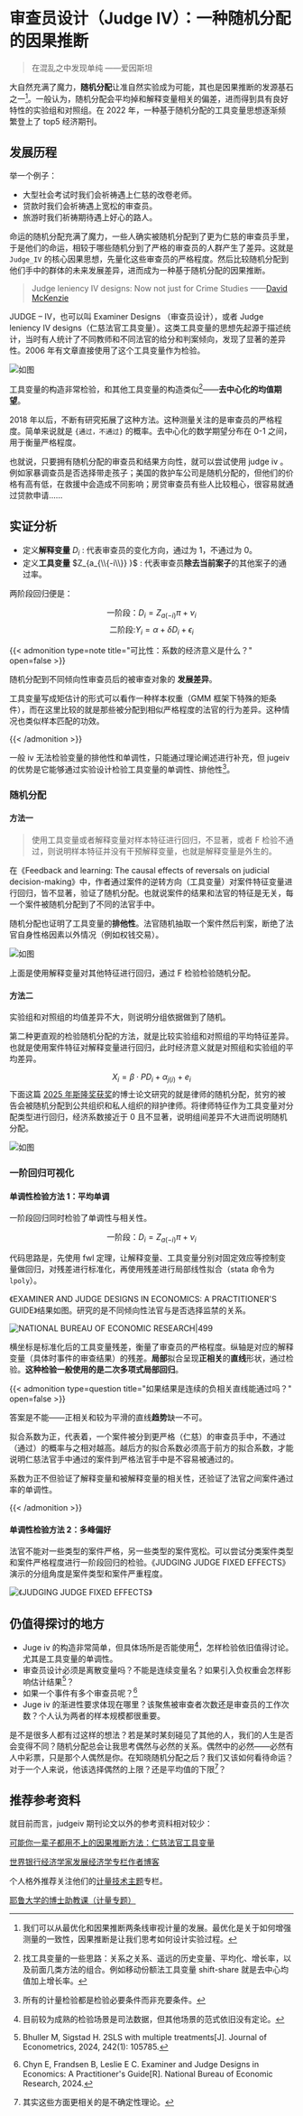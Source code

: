 #  审查员设计（Judge IV）：一种随机分配的因果推断


> 在混乱之中发现单纯 ——爱因斯坦

大自然充满了魔力，**随机分配**让准自然实验成为可能，其也是因果推断的发源基石之一[^2]。一般认为，随机分配会平均掉和解释变量相关的偏差，进而得到具有良好特性的实验组和对照组。在 2022 年，一种基于随机分配的工具变量思想逐渐频繁登上了 top5 经济期刊。

## 发展历程

举一个例子：

- 大型社会考试时我们会祈祷遇上仁慈的改卷老师。
- 贷款时我们会祈祷遇上宽松的审查员。
- 旅游时我们祈祷期待遇上好心的路人。

命运的随机分配充满了魔力，一些人确实被随机分配到了更为仁慈的审查员手里，于是他们的命运，相较于哪些随机分到了严格的审查员的人群产生了差异。这就是 `Judge_IV` 的核心因果思想，先量化这些审查员的严格程度。然后比较随机分配到他们手中的群体的未来发展差异，进而成为一种基于随机分配的因果推断。

> Judge leniency IV designs: Now not just for Crime Studies
> ——[David McKenzie](https://blogs.worldbank.org/en/team/d/david-mckenzie)

JUDGE – IV，也可以叫 Examiner Designs （审查员设计），或者 Judge leniency IV designs（仁慈法官工具变量）。这类工具变量的思想先起源于描述统计，当时有人统计了不同教师和不同法官的给分和判案倾向，发现了显著的差异性。2006 年有文章直接使用了这个工具变量作为检验。

![如图](/img/judgeiv.zh-cn-20250330145351804.webp)

工具变量的构造非常检验，和其他工具变量的构造类似[^1]——**去中心化的均值期望**。

2018 年以后，不断有研究拓展了这种方法。这种测量关注的是审查员的严格程度。简单来说就是 `{通过，不通过}` 的概率。去中心化的数学期望分布在 0-1 之间，用于衡量严格程度。

也就说，只要拥有随机分配的审查员和结果方向性，就可以尝试使用 judge iv 。例如家暴调查员是否选择带走孩子；美国的救护车公司是随机分配的，但他们的价格有高有低，在救援中会造成不同影响；房贷审查员有些人比较粗心，很容易就通过贷款申请......

## 实证分析

- 定义**解释变量** $D_i$  : 代表审查员的变化方向，通过为 1，不通过为 0。
- 定义**工具变量** $Z_{a_{\\{-i\\}} }$  : 代表审查员**除去当前案子**的其他案子的通过率。

两阶段回归便是：

$$
\text{一阶段：}D_i=Z_{a(-i)}\pi+\nu_i
$$
$$
\text{二阶段:}Y_i=\alpha+\delta D_i+\epsilon_i
$$

{{< admonition type=note  title="可比性：系数的经济意义是什么？" open=false >}}

随机分配到不同倾向性审查员后的被审查对象的 **发展差异**。

工具变量写成矩估计的形式可以看作一种样本权重（GMM 框架下特殊的矩条件），而在这里比较的就是那些被分配到相似严格程度的法官的行为差异。这种情况也类似样本匹配的功效。

{{< /admonition >}}

一般 iv 无法检验变量的排他性和单调性，只能通过理论阐述进行补充，但 jugeiv 的优势是它能够通过实验设计检验工具变量的单调性、排他性[^3]。

### 随机分配

#### 方法一

> 使用工具变量或者解释变量对样本特征进行回归，不显著，或者 F 检验不通过，则说明样本特征并没有干预解释变量，也就是解释变量是外生的。

在《Feedback and learning: The causal effects of reversals on judicial decision-making》中，作者通过案件的逆转方向（工具变量）对案件特征变量进行回归，皆不显著，验证了随机分配。也就说案件的结果和法官的特征是无关，每一个案件被随机分配到了不同的法官手中。

随机分配也证明了工具变量的**排他性**。法官随机抽取一个案件然后判案，断绝了法官自身性格因素以外情况（例如权钱交易）。


![如图](/img/judgeiv.zh-cn-20250508195205074.webp)

上面是使用解释变量对其他特征进行回归，通过 F 检验检验随机分配。

#### 方法二

实验组和对照组的均值差异不大，则说明分组依据做到了随机。

第二种更直观的检验随机分配的方法，就是比较实验组和对照组的平均特征差异。也就是使用案件特征对解释变量进行回归，此时经济意义就是对照组和实验组的平均差异。

$$X_i=\beta\cdot PD_i+\alpha_{j(i)}+e_i$$
下面这篇 [2025 年斯隆奖获奖](https://escholarship.org/uc/item/3sd0f741)的博士论文研究的就是律师的随机分配，贫穷的被告会被随机分配到公共组织和私人组织的辩护律师。将律师特征作为工具变量对分配类型进行回归，经济系数接近于 0 且不显著，说明组间差异不大进而说明随机分配。

![如图](/img/judgeiv.zh-cn-20250508195601076.webp)

### 一阶回归可视化

#### 单调性检验方法 1：平均单调

一阶段回归同时检验了单调性与相关性。

$$
\text{一阶段：}D_i=Z_{a(-i)}\pi+\nu_i
$$

代码思路是，先使用 fwl 定理，让解释变量、工具变量分别对固定效应等控制变量做回归，对残差进行标准化，再使用残差进行局部线性拟合（stata 命令为 `lpoly`）。

《EXAMINER AND JUDGE DESIGNS IN ECONOMICS: A PRACTITIONER'S GUIDE》结果如图。研究的是不同倾向性法官与是否选择监禁的关系。

![NATIONAL BUREAU OF ECONOMIC RESEARCH|499](/img/judgeiv.zh-cn-20250330151702663.webp)

横坐标是标准化后的工具变量残差，衡量了审查员的严格程度。纵轴是对应的解释变量（具体时事件的审查结果）的残差。**局部**拟合呈现**正相关**的**直线**形状，通过检验。**这种检验一般使用的是二次多项式局部回归**。

{{< admonition type=question  title="如果结果是连续的负相关直线能通过吗？" open=false >}}

答案是不能——正相关和较为平滑的直线**趋势**缺一不可。

拟合系数为正，代表着，一个案件被分到更严格（仁慈）的审查员手中，不通过（通过）的概率与之相对越高。越后方的拟合系数必须高于前方的拟合系数，才能说明仁慈法官手中通过的案件到严格法官手中是不容易被通过的。

系数为正不但验证了解释变量和被解释变量的相关性，还验证了法官之间案件通过率的单调性。

{{< /admonition >}}

#### 单调性检验方法 2：多峰偏好

法官不能对一些类型的案件严格，另一些类型的案件宽松。可以尝试分类案件类型和案件严格程度进行一阶段回归的检验。《JUDGING JUDGE FIXED EFFECTS》演示的分组角度是案件类型和案件严重程度。

![《JUDGING JUDGE FIXED EFFECTS》](/img/judgeiv.zh-cn-20250330152704455.webp)

## 仍值得探讨的地方


- Juge iv 的构造非常简单，但具体场所是否能使用[^6]，怎样检验依旧值得讨论。尤其是工具变量的单调性。
- 审查员设计必须是离散变量吗？不能是连续变量名？如果引入负权重会怎样影响估计结果[^4]？
- 如果一个事件有多个审查员呢？[^5]
- Juge iv 的渐进性要求体现在哪里？该聚焦被审查者次数还是审查员的工作次数？个人认为两者的样本规模都很重要。


是不是很多人都有过这样的想法？若是某时某刻碰见了其他的人，我们的人生是否会变得不同？随机分配总会让我思考偶然与必然的关系。偶然中的必然——必然有人中彩票，只是那个人偶然是你。在知晓随机分配之后？我们又该如何看待命运？对于一个人来说，他该选择偶然的上限？还是平均值的下限[^7]？

## 推荐参考资料

就目前而言，judgeiv 期刊论文以外的参考资料相对较少：

[可能你一辈子都用不上的因果推断方法：仁慈法官工具变量](https://mp.weixin.qq.com/s/ZKEOQgUdBB_2vsTnSQw4bw)

[世界银行经济学家发展经济学专栏作者博客](https://blogs.worldbank.org/en/impactevaluations/judge-leniency-iv-designs-now-not-just-crime-studies)

个人格外推荐关注他们的[计量技术主题](https://blogs.worldbank.org/en/impactevaluations/curated-list-our-postings-technical-topics-your-one-stop-shop-methodology-0)专栏。

[耶鲁大学的博士助教课（计量专题）](https://www.youtube.com/watch?v=Aa0i54jxFa8)

[^1]: 找工具变量的一些思路：关系之关系、遥远的历史变量、平均化、增长率，以及前面几类方法的组合。例如移动份额法工具变量 shift-share 就是去中心均值加上增长率。
[^2]: 我们可以从最优化和因果推断两条线审视计量的发展。最优化是关于如何增强测量的一致性，因果推断是让我们思考如何设计实验过程。
[^3]: 所有的计量检验都是检验必要条件而非充要条件。
[^4]: Bhuller M, Sigstad H. 2SLS with multiple treatments[J]. Journal of Econometrics, 2024, 242(1): 105785.
[^5]: Chyn E, Frandsen B, Leslie E C. Examiner and Judge Designs in Economics: A Practitioner's Guide[R]. National Bureau of Economic Research, 2024.
[^6]: 目前较为成熟的检验场景是司法数据，但其他场景的范式依旧没有定论。
[^7]: 其实这些方面更相关的是不确定性理论。
